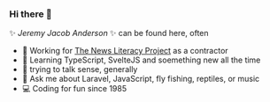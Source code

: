 ### Hi there 👋

✨ _Jeremy Jacob Anderson_ ✨ can be found here, often
- 🏡 Working for [The News Literacy Project](https://newslit.org) as a contractor
- 🌱 Learning TypeScript, SvelteJS and soemething new all the time
- 🤔 trying to talk sense, generally
- 💬 Ask me about Laravel, JavaScript, fly fishing, reptiles, or music
- 💻 Coding for fun since 1985
